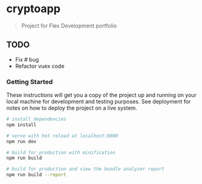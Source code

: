 # cryptoapp

> Project for Flex Development portfolio

## TODO
* Fix # bug
* Refactor vuex code

### Getting Started

These instructions will get you a copy of the project up and running on your local machine for development and testing purposes. See deployment for notes on how to deploy the project on a live system.

``` bash
# install dependencies
npm install

# serve with hot reload at localhost:8080
npm run dev

# build for production with minification
npm run build

# build for production and view the bundle analyzer report
npm run build --report
```

